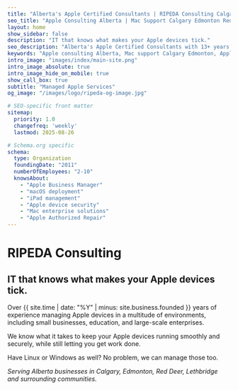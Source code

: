 ```yaml
---
title: "Alberta's Apple Certified Consultants | RIPEDA Consulting Calgary Edmonton Red Deer Lethbridge"
seo_title: "Apple Consulting Alberta | Mac Support Calgary Edmonton Red Deer Lethbridge | RIPEDA"
layout: home
show_sidebar: false
description: "IT that knows what makes your Apple devices tick."
seo_description: "Alberta's Apple Certified Consultants with 13+ years experience. Expert Mac support, iPad management, and Apple device solutions for businesses across Calgary, Edmonton, Red Deer, Lethbridge and Alberta."
keywords: "Apple consulting Alberta, Mac support Calgary Edmonton, Apple certified consultants Alberta, iPad management Red Deer, Mac business support Alberta, Apple device management Calgary Edmonton Red Deer Lethbridge"
intro_image: "images/index/main-site.png"
intro_image_absolute: true
intro_image_hide_on_mobile: true
show_call_box: true
subtitle: "Managed Apple Services"
og_image: "/images/logo/ripeda-og-image.jpg"

# SEO-specific front matter
sitemap:
  priority: 1.0
  changefreq: 'weekly'
  lastmod: 2025-08-26

# Schema.org specific
schema:
  type: Organization
  foundingDate: "2011"
  numberOfEmployees: "2-10"
  knowsAbout:
    - "Apple Business Manager"
    - "macOS deployment" 
    - "iPad management"
    - "Apple device security"
    - "Mac enterprise solutions"
    - "Apple Authorized Repair"
---
```


# RIPEDA Consulting

## IT that knows what makes your Apple devices tick.

Over {{ site.time | date: "%Y" | minus: site.business.founded }} years of experience managing Apple devices in a multitude of environments, including small businesses, education, and large-scale enterprises.

We know what it takes to keep your Apple devices running smoothly and securely, while still letting you get work done.

Have Linux or Windows as well? No problem, we can manage those too.

*Serving Alberta businesses in Calgary, Edmonton, Red Deer, Lethbridge and surrounding communities.*
